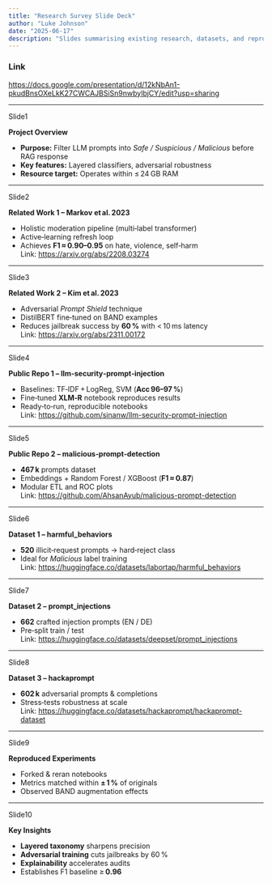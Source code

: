 ```yaml
---
title: "Research Survey Slide Deck"
author: "Luke Johnson"
date: "2025-06-17"
description: "Slides summarising existing research, datasets, and reproduced results for Capstone."
---
```


### Link
https://docs.google.com/presentation/d/12kNbAn1-pkudBnsOXeLkK27CWCAJBSiSn9nwbylbjCY/edit?usp=sharing

---
Slide1

**Project Overview**

- **Purpose:** Filter LLM prompts into *Safe / Suspicious / Malicious* before RAG response  
- **Key features:** Layered classifiers, adversarial robustness  
- **Resource target:** Operates within ≤ 24 GB RAM

---
Slide2

**Related Work 1 – Markov et al. 2023**

- Holistic moderation pipeline (multi‑label transformer)  
- Active‑learning refresh loop  
- Achieves **F1 ≈ 0.90–0.95** on hate, violence, self‑harm  
Link: https://arxiv.org/abs/2208.03274

---
Slide3

**Related Work 2 – Kim et al. 2023**

- Adversarial *Prompt Shield* technique  
- DistilBERT fine‑tuned on BAND examples  
- Reduces jailbreak success by **60 %** with < 10 ms latency  
Link: https://arxiv.org/abs/2311.00172

---
Slide4

**Public Repo 1 – llm‑security‑prompt‑injection**

- Baselines: TF‑IDF + LogReg, SVM (**Acc 96–97 %**)  
- Fine‑tuned **XLM‑R** notebook reproduces results  
- Ready‑to‑run, reproducible notebooks  
Link: https://github.com/sinanw/llm-security-prompt-injection

---
Slide5

**Public Repo 2 – malicious‑prompt‑detection**

- **467 k** prompts dataset  
- Embeddings + Random Forest / XGBoost (**F1 ≈ 0.87**)  
- Modular ETL and ROC plots  
Link: https://github.com/AhsanAyub/malicious-prompt-detection

---
Slide6

**Dataset 1 – harmful_behaviors**

- **520** illicit‑request prompts → hard‑reject class  
- Ideal for *Malicious* label training  
Link: https://huggingface.co/datasets/labortap/harmful_behaviors

---
Slide7

**Dataset 2 – prompt_injections**

- **662** crafted injection prompts (EN / DE)  
- Pre‑split train / test  
Link: https://huggingface.co/datasets/deepset/prompt_injections

---
Slide8

**Dataset 3 – hackaprompt**

- **602 k** adversarial prompts & completions  
- Stress‑tests robustness at scale  
Link: https://huggingface.co/datasets/hackaprompt/hackaprompt-dataset

---
Slide9

**Reproduced Experiments**

- Forked & reran notebooks  
- Metrics matched within **± 1 %** of originals  
- Observed BAND augmentation effects

---
Slide10

**Key Insights**

- **Layered taxonomy** sharpens precision  
- **Adversarial training** cuts jailbreaks by 60 %  
- **Explainability** accelerates audits  
- Establishes F1 baseline ≥ **0.96**